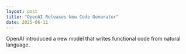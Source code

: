 ```yaml
---
layout: post
title: "OpenAI Releases New Code Generator"
date: 2025-06-11
---
```


OpenAI introduced a new model that writes functional code from natural language.
